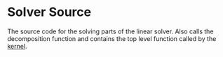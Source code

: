 # Solver Source
The source code for the solving parts of the linear solver. Also calls the decomposition function and contains the top level function called by the [kernel](../../../tests/gelinearsolver/kernel_gelinearsolver.cpp).